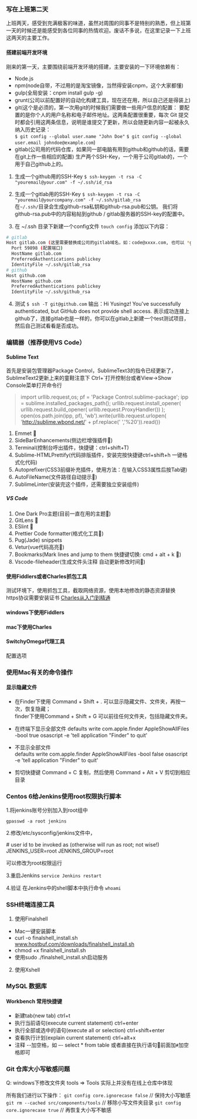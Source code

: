 ### 写在上班第二天

上班两天，感受到充满极客的味道，虽然对周围的同事不是特别的熟悉，但上班第一天的时候还是能感受到各位同事的热情欢迎。废话不多说，在这里记录一下上班这两天的主要工作。

#### 搭建前端开发环境

刚来的第一天，主要围绕前端开发环境的搭建，主要安装的一下环境依赖有：

- Node.js
- npm(node自带，不过用的是淘宝镜像，当然得安装cnpm，这个大家都懂)
- gulp(全局安装：cnpm install gulp -g)
- grunt(公司以前配置好的自动化构建工具，现在还在用，所以自己还是得装上)
- git(这个是必须的，第一次用git的时候我们需要做一些用户信息的配置：
要配置的是你个人的用户名称和电子邮件地址。这两条配置很重要，每次 Git 提交时都会引用这两条信息，说明是谁提交了更新，所以会随更新内容一起被永久纳入历史记录：  
`$ git config --global user.name "John Doe"`
`$ git config --global user.email johndoe@example.com`)
- gitlab(公司用的代码仓库，如果同一部电脑有用到github和github的话，需要在git上作一些相应的配置)
生产两个SSH-Key，一个用于公司gitlab的，一个用于自己github上的。
1. 生成一个github用的SSH-Key
`$ ssh-keygen -t rsa -C "youremail@your.com" -f ~/.ssh/id_rsa`

2. 生成一个gitlab用的SSH-Key
`$ ssh-keygen -t rsa -C "youremail@yourcompany.com" -f ~/.ssh/gitlab_rsa`  
在`~/.ssh/`目录会生成github-rsa私钥和github-rsa.pub和公钥。 我们将github-rsa.pub中的内容粘帖到github / gitlab服务器的SSH-key的配置中。

3. 在 ~/.ssh 目录下新建一个config文件
`touch config`
添加以下内容：

``` sh
# gitlab
Host gitlab.com (这里需要替换成公司的gitlab域名，如：code@xxxx.com, 也可以 *gitlab.com)
  Port 59898 (配置端口)
  HostName gitlab.com
  PreferredAuthentications publickey
  IdentityFile ~/.ssh/gitlab_rsa
# github
Host github.com
  HostName github.com
  PreferredAuthentications publickey
  IdentityFile ~/.ssh/github_rsa
```

4. 测试
`$ ssh -T git@github.com`
输出：Hi Yusingz! You've successfully authenticated, but GitHub does not provide shell access.
表示成功连接上github了，连接gitlab也是一样的，你可以在gitlab上新建一个test测试项目，然后自己测试看看是否成功。
 
### 编辑器（推荐使用VS Code）
#### Sublime Text

首先是安装包管理器Package Control，SublimeText3的指令已经更新了，SublimeText2更新上来的童鞋注意下 
Ctrl+`打开控制台或者View->Show Console菜单打开命令行
> import urllib.request,os; pf = 'Package Control.sublime-package'; ipp = sublime.installed_packages_path(); urllib.request.install_opener( urllib.request.build_opener( urllib.request.ProxyHandler()) ); open(os.path.join(ipp, pf), 'wb').write(urllib.request.urlopen( 'http://sublime.wbond.net/' + pf.replace(' ','%20')).read())

1. Emmet 🌟
2. SideBarEnhancements(侧边栏增强插件🌟)
3. Terminal(控制台呼出插件，快捷键：ctrl+shift+T)
4. Sublime-HTMLPrettify(代码排版插件，安装完按快捷键ctrl+shift+h 一键格式化代码)
5. Autoprefixer(CSS3前缀补充插件，使用方法：在输入CSS3属性后按Tab键)
6. AutoFileName(文件路径自动提示🌟)
7. SublimeLinter(安装完这个插件，还需要独立安装组件)

##### VS Code

1. One Dark Pro主题(目前一直在用的主题🌟)
2. GitLens 🌟
3. ESlint 🌟
3. Prettier Code formatter(格式化工具🌟)
4. Pug(Jade) snippets
5. Vetur(vue代码高亮🌟)
6. Bookmarks(Mark lines and jump to them 快捷键切换: cmd + alt + k 🌟)
7. Vscode-fileheader(生成文件头注释 自动更新修改时间🌟)

#### 使用Fiddlers或者Charles抓包工具
测试环境下，使用抓包工具，截取网络资源，使用本地修改的静态资源替换  
https协议需要安装证书
[Charles从入门到精通](https://blog.devtang.com/2015/11/14/charles-introduction/)

#### windows下使用Fiddlers
#### mac下使用Charles

#### SwitchyOmega代理工具
配置选项

### 使用Mac有关的命令操作
#### 显示隐藏文件

- 在Finder下使用 Command + Shift + . 可以显示隐藏文件、文件夹，再按一次，恢复隐藏；  
finder下使用Command + Shift + G 可以前往任何文件夹，包括隐藏文件夹。

- 在终端下显示全部文件
defaults write com.apple.finder AppleShowAllFiles -bool true
osascript -e 'tell application "Finder" to quit'

- 不显示全部文件  
defaults write com.apple.finder AppleShowAllFiles -bool false
osascript -e 'tell application "Finder" to quit'

- 剪切快捷键
Command + C 复制，然后使用 Command + Alt + V 剪切到相应目录

### Centos 6给Jenkins使用root权限执行脚本
1.将jenkins账号分别加入到root组中

`gpasswd -a root jenkins`

2.修改/etc/sysconfig/jenkins文件中，

\# user id to be invoked as (otherwise will run as root; not wise!)
JENKINS_USER=root
JENKINS_GROUP=root

可以修改为root权限运行

3.重启Jenkins
`service Jenkins restart`

4.验证 
在Jenkins中的shell脚本中执行命令
`whoami`

### SSH终端连接工具
1. 使用Finalshell  
- Mac一键安装脚本  
- curl -o finalshell_install.sh www.hostbuf.com/downloads/finalshell_install.sh  
- chmod +x finalshell_install.sh  
- 使用sudo ./finalshell_install.sh启动服务  
2. 使用Xshell

### MySQL 数据库
#### Workbench 常用快捷键
- 新建tab(new tab) ctrl+t
- 执行当前语句(execute current statement) ctrl+enter
- 执行全部或选中的语句(execute all or selection) ctrl+shift+enter
- 查看执行计划(explain current statement) ctrl+alt+x
- 注释 --加空格，如 –- select * from table 或者直接在执行语句前面加`#`加空格即可


### Git 仓库大小写敏感问题

Q: windows下修改文件夹 tools => Tools 实际上并没有在线上仓库中体现

所有我们进行以下操作：
`git config core.ignorecase false` // 保持大小写敏感
`git rm --cached src/components/tools` // 移除小写文件夹目录
`git config core.ignorecase true` // 再恢复大小写不敏感 